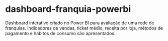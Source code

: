 # dashboard-franquia-powerbi
Dashboard interativo criado no Power BI para avaliação de uma rede de franquias. Indicadores de vendas, ticket médio, receita por loja, métodos de pagamento e hábitos de consumo são apresentados.

